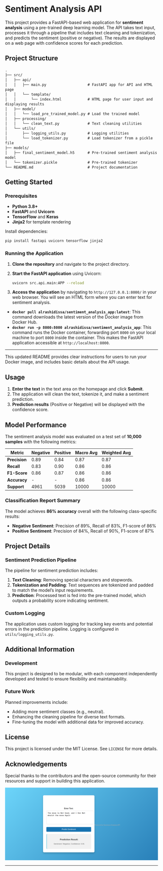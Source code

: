 # Sentiment Analysis API

This project provides a FastAPI-based web application for **sentiment analysis** using a pre-trained deep learning model. The API takes text input, processes it through a pipeline that includes text cleaning and tokenization, and predicts the sentiment (positive or negative). The results are displayed on a web page with confidence scores for each prediction.

## Project Structure

```
.
├── src/
│   ├── api/
│   │   ├── main.py                   # FastAPI app for API and HTML page
│   │   └── template/
│   │       └── index.html            # HTML page for user input and displaying results
│   ├── model/
│   │   └── load_pre_trained_model.py # Load the trained model
│   ├── processing/
│   │   └── clean_text.py             # Text cleaning utilities
│   └── utils/
│       ├── logging_utils.py          # Logging utilities
│       └── load_tokenizer.py         # Load tokenizer from a pickle file
├── models/
│   ├── final_sentiment_model.h5      # Pre-trained sentiment analysis model
│   └── tokenizer.pickle              # Pre-trained tokenizer
└── README.md                         # Project documentation
```

## Getting Started

### Prerequisites

- **Python 3.8+**
- **FastAPI** and **Uvicorn**
- **TensorFlow** and **Keras**
- **Jinja2** for template rendering

Install dependencies:

```bash
pip install fastapi uvicorn tensorflow jinja2
```

### Running the Application

1. **Clone the repository** and navigate to the project directory.

2. **Start the FastAPI application** using Uvicorn:

   ```bash
   uvicorn src.api.main:APP --reload
   ```
3. **Access the application** by navigating to `http://127.0.0.1:8000/` in your web browser. You will see an HTML form where you can enter text for sentiment analysis.


- **`docker pull alrashidissa/sentiment_analysis_app:latest`**: This command downloads the latest version of the Docker image from Docker Hub.
- **`docker run -p 8000:8000 alrashidissa/sentiment_analysis_app`**: This command runs the Docker container, forwarding port `8000` on your local machine to port `8000` inside the container. This makes the FastAPI application accessible at `http://localhost:8000`.

---

This updated README provides clear instructions for users to run your Docker image, and includes basic details about the API usage.

## Usage

1. **Enter the text** in the text area on the homepage and click **Submit**.
2. The application will clean the text, tokenize it, and make a sentiment prediction.
3. **Prediction results** (Positive or Negative) will be displayed with the confidence score.

## Model Performance

The sentiment analysis model was evaluated on a test set of **10,000 samples** with the following metrics:

| Metric            | Negative | Positive | Macro Avg | Weighted Avg |
|-------------------|----------|----------|-----------|--------------|
| **Precision**     | 0.89     | 0.84     | 0.87      | 0.87         |
| **Recall**        | 0.83     | 0.90     | 0.86      | 0.86         |
| **F1-Score**      | 0.86     | 0.87     | 0.86      | 0.86         |
| **Accuracy**      | -        | -        | 0.86      | 0.86         |
| **Support**       | 4961     | 5039     | 10000     | 10000        |

### Classification Report Summary

The model achieves **86% accuracy** overall with the following class-specific results:
- **Negative Sentiment**: Precision of 89%, Recall of 83%, F1-score of 86%
- **Positive Sentiment**: Precision of 84%, Recall of 90%, F1-score of 87%

## Project Details

### Sentiment Prediction Pipeline

The pipeline for sentiment prediction includes:
1. **Text Cleaning**: Removing special characters and stopwords.
2. **Tokenization and Padding**: Text sequences are tokenized and padded to match the model’s input requirements.
3. **Prediction**: Processed text is fed into the pre-trained model, which outputs a probability score indicating sentiment.

### Custom Logging

The application uses custom logging for tracking key events and potential errors in the prediction pipeline. Logging is configured in `utils/logging_utils.py`.

## Additional Information

### Development

This project is designed to be modular, with each component independently developed and tested to ensure flexibility and maintainability.

### Future Work

Planned improvements include:
- Adding more sentiment classes (e.g., neutral).
- Enhancing the cleaning pipeline for diverse text formats.
- Fine-tuning the model with additional data for improved accuracy.

## License

This project is licensed under the MIT License. See `LICENSE` for more details.

## Acknowledgements

Special thanks to the contributors and the open-source community for their resources and support in building this application.

![alt text](image.png)

---